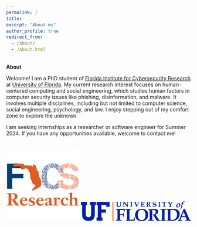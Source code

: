 ```yaml
---
permalink: /
title: 
excerpt: "About me"
author_profile: true
redirect_from: 
  - /about/
  - /about.html
---
```


**About**

Welcome! I am a PhD student of [Florida Institute for Cybersecurity Research](https://fics.institute.ufl.edu/) at [University of Florida](https://www.ufl.edu/). My current research interest focuses on human-centered computing and social engineering, which studies human factors in computer security issues like phishing, disinformation, and malware. It involves multiple disciplines, including but not limited to computer science, social engineering, psychology, and law. I enjoy stepping out of my comfort zone to explore the unknown. 

I am seeking internships as a researcher or software engineer for Summer 2024. If you have any opportunities available, welcome to contact me!


<br>
<img src="/files/fics.jpg" alt="FICS Logo" width="">

<img src="/files/Horizontal_Logo-RGB_Raster-BLUE_ORANGE.png" alt="UF Logo" width="300">
